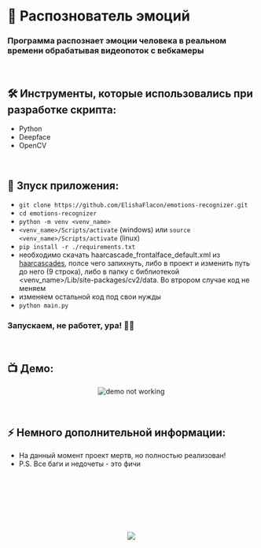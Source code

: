 <h1> 
     🔎 Распознователь эмоций
</h1>

<h3>
Программа распознает эмоции человека в реальном времени обрабатывая видеопоток с вебкамеры
</h3>


</br>



<h2>
  🛠️ Инструменты, которые использовались при разработке скрипта:
</h2>

- Python
- Deepface
- OpenCV



</br>



<h2>
  🚀 Зпуск приложения:
</h2>

- `git clone https://github.com/ElishaFlacon/emotions-recognizer.git`
- `cd emotions-recognizer`
- `python -m venv <venv_name>`
- `<venv_name>/Scripts/activate` (windows) или `source <venv_name>/Scripts/activate` (linux)
- `pip install -r ./requirements.txt`
- необходимо скачать haarcascade_frontalface_default.xml из <a href="https://github.com/opencv/opencv/tree/4.x/data/haarcascades">haarcascades</a>, полсе чего запихнуть, либо в проект и изменить путь до него (9 строка), либо в папку с библиотекой <venv_name>/Lib/site-packages/cv2/data. Во втрором случае код не меняем
- изменяем остальной код под свои нужды
- `python main.py`
<h3>
    Запускаем, не работет, ура! 🗿🚬
</h3>


</br>



<h2>
 📺 Демо:
</h2>

<p align="center">
<img src="https://user-images.githubusercontent.com/83610362/233321618-fc4738d3-4a2b-4160-a0af-3cf78c28cf74.png" alt="demo not working"/>
</p>




</br>



<h2>
⚡ Немного дополнительной информации:
</h2>

- На данный момент проект мертв, но полностью реализован!
- P.S. Все баги и недочеты - это фичи






<br/>
<br/>
<br/>
<br/>
<br/>
<br/>



<p align="center">
  <img src="https://capsule-render.vercel.app/api?type=waving&color=d179b8&height=64&section=footer"/>
</p>

